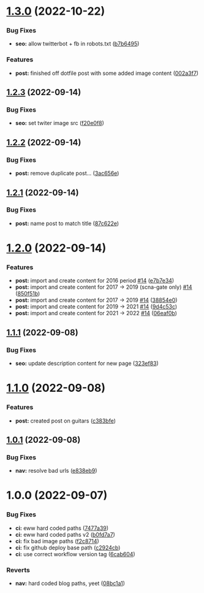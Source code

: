 # [1.3.0](https://github.com/kolvin/blog/compare/v1.2.3...v1.3.0) (2022-10-22)


### Bug Fixes

* **seo:** allow twitterbot + fb in robots.txt ([b7b6495](https://github.com/kolvin/blog/commit/b7b6495aa9d1d418641b269a46e02725af097db2))


### Features

* **post:** finished off dotfile post with some added image content ([002a3f7](https://github.com/kolvin/blog/commit/002a3f70eb902a5cb75f08b0cefcee026daf5ada))

## [1.2.3](https://github.com/kolvin/blog/compare/v1.2.2...v1.2.3) (2022-09-14)


### Bug Fixes

* **seo:** set twiter image src ([f20e0f8](https://github.com/kolvin/blog/commit/f20e0f8e3bc43bb03ca3cf21fa49bfee042967a7))

## [1.2.2](https://github.com/kolvin/blog/compare/v1.2.1...v1.2.2) (2022-09-14)


### Bug Fixes

* **post:** remove duplicate post... ([3ac656e](https://github.com/kolvin/blog/commit/3ac656e957e810b5830fd7bc1e119903116bcc32))

## [1.2.1](https://github.com/kolvin/blog/compare/v1.2.0...v1.2.1) (2022-09-14)


### Bug Fixes

* **post:** name post to match title ([87c622e](https://github.com/kolvin/blog/commit/87c622e415e4352242e1d39ebaafba08073edfc8))

# [1.2.0](https://github.com/kolvin/blog/compare/v1.1.1...v1.2.0) (2022-09-14)


### Features

* **post:** import and create content for 2016 period [#14](https://github.com/kolvin/blog/issues/14) ([e7b7e34](https://github.com/kolvin/blog/commit/e7b7e349245373bf24e975f67ac12ff6d6c028e9))
* **post:** import and create content for 2017 -> 2019 (scna-gate only) [#14](https://github.com/kolvin/blog/issues/14) ([850f51b](https://github.com/kolvin/blog/commit/850f51bb034ea2aaf1598c6aae71a3818ba92287))
* **post:** import and create content for 2017 -> 2019 [#14](https://github.com/kolvin/blog/issues/14) ([38854e0](https://github.com/kolvin/blog/commit/38854e06ab70cccf667f4c87ffbde7d8a1e9ca4f))
* **post:** import and create content for 2019 -> 2021 [#14](https://github.com/kolvin/blog/issues/14) ([9d4c53c](https://github.com/kolvin/blog/commit/9d4c53c855337e9c4323d8ef852d8e5351f4e5c0))
* **post:** import and create content for 2021 -> 2022 [#14](https://github.com/kolvin/blog/issues/14) ([06eaf0b](https://github.com/kolvin/blog/commit/06eaf0b358d020ed2ef01132f33b52a550a905a4))

## [1.1.1](https://github.com/kolvin/blog/compare/v1.1.0...v1.1.1) (2022-09-08)


### Bug Fixes

* **seo:** update description content for new page ([323ef83](https://github.com/kolvin/blog/commit/323ef83be589eda0e33203cc06ff1a958f929592))

# [1.1.0](https://github.com/kolvin/blog/compare/v1.0.1...v1.1.0) (2022-09-08)


### Features

* **post:** created post on guitars ([c383bfe](https://github.com/kolvin/blog/commit/c383bfeff75f0907a4078409e24438f2b383132f))

## [1.0.1](https://github.com/kolvin/blog/compare/v1.0.0...v1.0.1) (2022-09-08)


### Bug Fixes

* **nav:** resolve bad urls ([e838eb9](https://github.com/kolvin/blog/commit/e838eb97fe85838b9aea19cc114cc10d63968924))

# 1.0.0 (2022-09-07)


### Bug Fixes

* **ci:** eww hard coded paths ([7477a39](https://github.com/kolvin/blog/commit/7477a39be33dd411245f2d82a202473e01596c4e))
* **ci:** eww hard coded paths v2 ([b0fd7a7](https://github.com/kolvin/blog/commit/b0fd7a7b66a77818cee9169a3dccd2593336e21f))
* **ci:** fix bad image paths ([f2c8714](https://github.com/kolvin/blog/commit/f2c8714bb1ee11d2917ab3bd91f17a893ff4be89))
* **ci:** fix github deploy base path ([c2924cb](https://github.com/kolvin/blog/commit/c2924cbab2a72ee114def07ce221bdea50cc1a8b))
* **ci:** use correct workflow version tag ([6cab604](https://github.com/kolvin/blog/commit/6cab60484d3c77a44b2852041c1223650472c8b2))


### Reverts

* **nav:** hard coded blog paths, yeet ([08bc1a1](https://github.com/kolvin/blog/commit/08bc1a112ea477853e8b826509d5f80fcae3d375))
